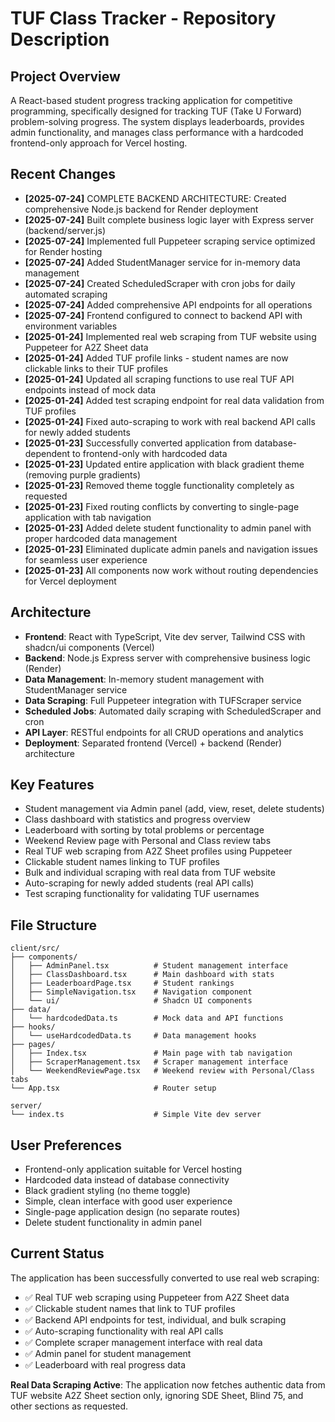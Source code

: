 # TUF Class Tracker - Repository Description

## Project Overview
A React-based student progress tracking application for competitive programming, specifically designed for tracking TUF (Take U Forward) problem-solving progress. The system displays leaderboards, provides admin functionality, and manages class performance with a hardcoded frontend-only approach for Vercel hosting.

## Recent Changes
- **[2025-07-24]** COMPLETE BACKEND ARCHITECTURE: Created comprehensive Node.js backend for Render deployment
- **[2025-07-24]** Built complete business logic layer with Express server (backend/server.js)
- **[2025-07-24]** Implemented full Puppeteer scraping service optimized for Render hosting
- **[2025-07-24]** Added StudentManager service for in-memory data management
- **[2025-07-24]** Created ScheduledScraper with cron jobs for daily automated scraping
- **[2025-07-24]** Added comprehensive API endpoints for all operations
- **[2025-07-24]** Frontend configured to connect to backend API with environment variables
- **[2025-01-24]** Implemented real web scraping from TUF website using Puppeteer for A2Z Sheet data
- **[2025-01-24]** Added TUF profile links - student names are now clickable links to their TUF profiles
- **[2025-01-24]** Updated all scraping functions to use real TUF API endpoints instead of mock data
- **[2025-01-24]** Added test scraping endpoint for real data validation from TUF profiles
- **[2025-01-24]** Fixed auto-scraping to work with real backend API calls for newly added students
- **[2025-01-23]** Successfully converted application from database-dependent to frontend-only with hardcoded data
- **[2025-01-23]** Updated entire application with black gradient theme (removing purple gradients)
- **[2025-01-23]** Removed theme toggle functionality completely as requested
- **[2025-01-23]** Fixed routing conflicts by converting to single-page application with tab navigation
- **[2025-01-23]** Added delete student functionality to admin panel with proper hardcoded data management
- **[2025-01-23]** Eliminated duplicate admin panels and navigation issues for seamless user experience
- **[2025-01-23]** All components now work without routing dependencies for Vercel deployment

## Architecture
- **Frontend**: React with TypeScript, Vite dev server, Tailwind CSS with shadcn/ui components (Vercel)
- **Backend**: Node.js Express server with comprehensive business logic (Render)
- **Data Management**: In-memory student management with StudentManager service
- **Data Scraping**: Full Puppeteer integration with TUFScraper service
- **Scheduled Jobs**: Automated daily scraping with ScheduledScraper and cron
- **API Layer**: RESTful endpoints for all CRUD operations and analytics
- **Deployment**: Separated frontend (Vercel) + backend (Render) architecture

## Key Features
- Student management via Admin panel (add, view, reset, delete students)
- Class dashboard with statistics and progress overview
- Leaderboard with sorting by total problems or percentage
- Weekend Review page with Personal and Class review tabs
- Real TUF web scraping from A2Z Sheet profiles using Puppeteer
- Clickable student names linking to TUF profiles
- Bulk and individual scraping with real data from TUF website
- Auto-scraping for newly added students (real API calls)
- Test scraping functionality for validating TUF usernames

## File Structure
```
client/src/
├── components/
│   ├── AdminPanel.tsx          # Student management interface
│   ├── ClassDashboard.tsx      # Main dashboard with stats
│   ├── LeaderboardPage.tsx     # Student rankings
│   ├── SimpleNavigation.tsx    # Navigation component
│   └── ui/                     # Shadcn UI components
├── data/
│   └── hardcodedData.ts        # Mock data and API functions
├── hooks/
│   └── useHardcodedData.ts     # Data management hooks
├── pages/
│   ├── Index.tsx               # Main page with tab navigation
│   ├── ScraperManagement.tsx   # Scraper management interface
│   └── WeekendReviewPage.tsx   # Weekend review with Personal/Class tabs
└── App.tsx                     # Router setup

server/
└── index.ts                    # Simple Vite dev server
```

## User Preferences
- Frontend-only application suitable for Vercel hosting
- Hardcoded data instead of database connectivity
- Black gradient styling (no theme toggle)
- Simple, clean interface with good user experience
- Single-page application design (no separate routes)
- Delete student functionality in admin panel

## Current Status
The application has been successfully converted to use real web scraping:
- ✅ Real TUF web scraping using Puppeteer from A2Z Sheet data
- ✅ Clickable student names that link to TUF profiles
- ✅ Backend API endpoints for test, individual, and bulk scraping
- ✅ Auto-scraping functionality with real API calls
- ✅ Complete scraper management interface with real data
- ✅ Admin panel for student management
- ✅ Leaderboard with real progress data

**Real Data Scraping Active**: The application now fetches authentic data from TUF website A2Z Sheet section only, ignoring SDE Sheet, Blind 75, and other sections as requested.